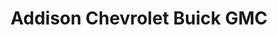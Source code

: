 ---
title: "Addison Chevrolet Buick GMC"
url: /mississauga/addison-chevrolet-buick-gmc/
shop: Autohaus
---